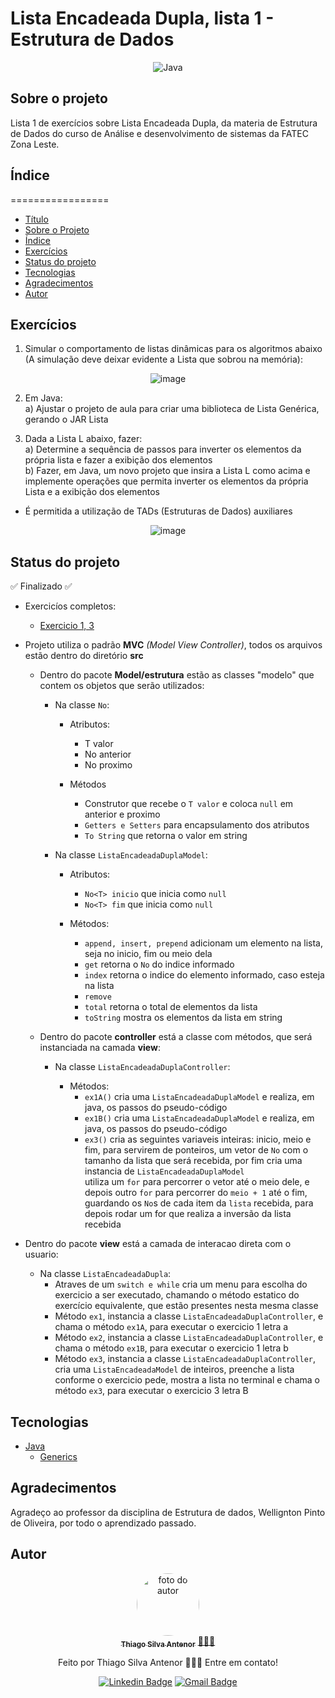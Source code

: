 # Lista Encadeada Dupla, lista 1 - Estrutura de Dados

<div align="center">
  
![Java](https://img.shields.io/badge/java-%23ED8B00.svg?style=for-the-badge&logo=openjdk&logoColor=white)

</div>

## Sobre o projeto
Lista 1 de exercícios sobre Lista Encadeada Dupla, da materia de Estrutura de Dados do curso de Análise e desenvolvimento de sistemas da FATEC Zona Leste.<br>

## Índice
=================
<!--ts-->
* [Título](#lista-encadeada-dupla-,-lista-1--estrutura-de-dados)
* [Sobre o Projeto](#sobre-o-projeto)
* [Índice](#índice)
* [Exercícios](#exercícios)
* [Status do projeto](#status-do-projeto)
* [Tecnologias](#tecnologias)
* [Agradecimentos](#agradecimentos)
* [Autor](#autor)
<!--te-->

## Exercícios
1. Simular o comportamento de listas dinâmicas para os algoritmos abaixo (A simulação deve deixar
evidente a Lista que sobrou na memória):

<div align="center">
  
  ![image](https://github.com/thiagosilvaantenor/ListaEncadeadaDupla_Lista1_ED/assets/99970279/ed951296-d313-4afa-8852-fb89b565b360)

</div>

2. Em Java:<br>
a) Ajustar o projeto de aula para criar uma biblioteca de Lista Genérica, gerando o JAR Lista

3. Dada a Lista L abaixo, fazer: <br>
  a) Determine a sequência de passos para inverter os elementos da própria lista e fazer a
  exibição dos elementos<br>
  b) Fazer, em Java, um novo projeto que insira a Lista L como acima e implemente operações
  que permita inverter os elementos da própria Lista e a exibição dos elementos<br>
  * É permitida a utilização de TADs (Estruturas de Dados) auxiliares

<div align="center">
  
  ![image](https://github.com/thiagosilvaantenor/ListaEncadeadaDupla_Lista1_ED/assets/99970279/37efb7da-bc12-41cc-beaa-d432d0da0626)

</div>


## Status do projeto
  ✅ Finalizado ✅
* Exercicíos completos:
  * [Exercicio 1, 3](https://github.com/thiagosilvaantenor/ListaEncadeadaDupla_Lista1_ED/blob/main/src/controller/ListaEncadeadaDuplaController.java)

* Projeto utiliza o padrão **MVC** *(Model View Controller)*, todos os arquivos estão dentro do diretório **src**
  * Dentro do pacote **Model/estrutura** estão as classes "modelo" que contem os objetos que serão utilizados:
    * Na classe `No`:
      
      * Atributos:
        * T valor
        * No<T> anterior
        * No<T> proximo
    
      * Métodos
        * Construtor que recebe o `T valor` e coloca `null` em anterior e proximo
        * `Getters e Setters` para encapsulamento dos atributos
        * `To String` que retorna o valor em string
           
    * Na classe `ListaEncadeadaDuplaModel`:
      
      * Atributos:
        * `No<T> inicio` que inicia como `null`
        * `No<T> fim` que inicia como `null`
          
      * Métodos:
        * `append, insert, prepend` adicionam um elemento na lista, seja no inicio, fim ou meio dela
        * `get` retorna o `No` do indice informado
        * `index` retorna o indice do elemento informado, caso esteja na lista
        * `remove`
        * `total` retorna o total de elementos da lista
        * `toString` mostra os elementos da lista em string  
    
  * Dentro do pacote **controller** está a classe com métodos, que será instanciada na camada **view**:
      
    * Na classe `ListaEncadeadaDuplaController`:
      
      * Métodos:
        * `ex1A()` cria uma `ListaEncadeadaDuplaModel` e realiza, em java, os passos do pseudo-código   
        * `ex1B()` cria uma `ListaEncadeadaDuplaModel` e realiza, em java, os passos do pseudo-código
        * `ex3()` cria as seguintes variaveis inteiras: inicio, meio e fim, para servirem de ponteiros, um vetor de `No` com o tamanho da lista que será recebida, por fim cria uma instancia de `ListaEncadeadaDuplaModel`<br>
        utiliza um `for` para percorrer o vetor até o meio dele, e depois outro `for` para percorrer do `meio + 1` até o fim, guardando os `No`s de cada item da `lista` recebida, para depois rodar um for que realiza a inversão da lista recebida

* Dentro do pacote **view** está a camada de interacao direta com o usuario:
  
    * Na classe `ListaEncadeadaDupla`:
      * Atraves de um `switch e while` cria um menu para escolha do exercicio a ser executado, chamando o método estatico do exercício equivalente, que estão presentes nesta mesma classe
      * Método `ex1`, instancia a classe `ListaEncadeadaDuplaController`, e chama o método `ex1A`, para executar o exercicio 1 letra a
      * Método `ex2`, instancia a classe `ListaEncadeadaDuplaController`, e chama o método `ex1B`, para executar o exercicio 1 letra b
      * Método `ex3`, instancia a classe `ListaEncadeadaDuplaController`, cria uma `ListaEncadeadaModel` de inteiros, preenche a lista conforme o exercicio pede, mostra a lista no terminal e chama o método `ex3`, para executar o exercicio 3 letra B
  
## Tecnologias
- [Java](https://www.oracle.com/br/java/)
  - [Generics](https://docs.oracle.com/javase/8/docs/technotes/guides/language/generics.html)

## Agradecimentos
Agradeço ao professor da disciplina de Estrutura de dados, Wellignton Pinto de Oliveira, por todo o aprendizado passado.

## Autor

<div align="center">
<a href="https://www.linkedin.com/in/thiago-antenor/">
<img style="border-radius: 50%;" src="https://avatars.githubusercontent.com/u/99970279?v=4" width="100px;" alt="foto do autor"/>
 <br />
 <sub><b>Thiago Silva Antenor</b></sub></a> <a href="https://www.linkedin.com/in/thiago-antenor/" title="Linkedin"> 🧑🏾‍💻</a>


Feito por Thiago Silva Antenor 👨🏾‍💻 Entre em contato!

[![Linkedin Badge](https://img.shields.io/badge/-Thiago-blue?style=flat-square&logo=Linkedin&logoColor=white&link=https://www.linkedin.com/in/thiago-antenor/)](https://www.linkedin.com/in/thiago-antenor/) 
[![Gmail Badge](https://img.shields.io/badge/-thiagoantenor31@gmail.com-c14438?style=flat-square&logo=Gmail&logoColor=white&link=mailto:thiagoantenor31.com)](mailto:thiagoantenor31.com)
</div>
